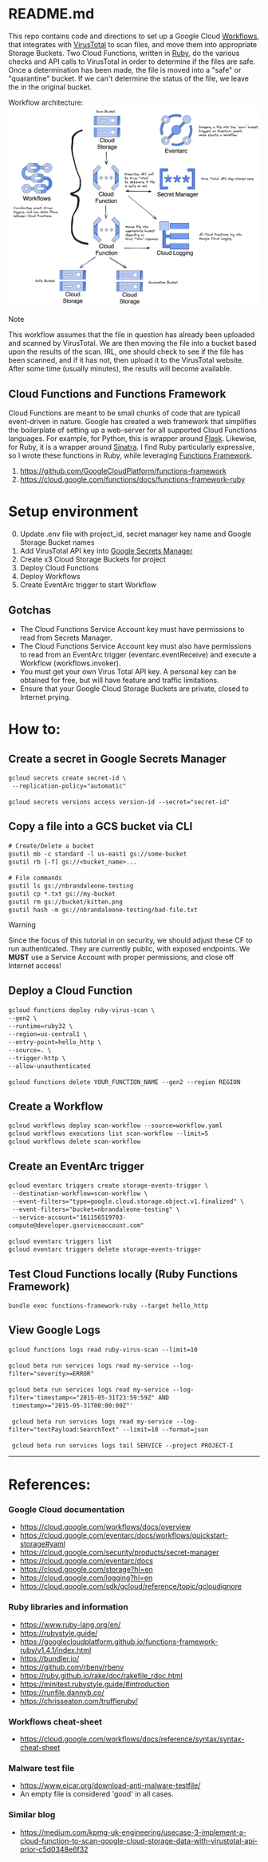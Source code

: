 # README.md

This repo contains code and directions to set up a Google Cloud [Workflows](https://cloud.google.com/workflows?hl=en),
that integrates with [VirusTotal](https://www.virustotal.com/gui/home/upload) to scan files, and move them into
appropriate Storage Buckets. Two Cloud Functions,
written in [Ruby](https://www.ruby-lang.org/en/), do the various checks and API calls to VirusTotal in order
to determine if the files are safe. Once a determination has been made,
the file is moved into a "safe" or "quarantine" bucket. If we can't determine the status of the file,
we leave the in the original bucket.

Workflow architecture:
![Architectural diagram](./workflow-diagram.png)

> [!NOTE]
> This workflow assumes that the file in question has already been uploaded and scanned by VirusTotal. We are then moving the file into a bucket based upon the results of the scan. IRL, one should check to see if the file has been scanned, and if it has not, then upload it to the VirusTotal website. After some time (usually minutes), the results will become available.

## Cloud Functions and Functions Framework

Cloud Functions are meant to be small chunks of code that are typicall event-driven in nature. Google has created a web framework that simplifies the boilerplate of setting up a web-server for all supported Cloud Functions languages. For example, for Python, this is wrapper around [Flask](https://flask.palletsprojects.com/en/3.0.x/). Likewise, for Ruby, it is a wrapper around [Sinatra](https://sinatrarb.com/). I find Ruby particularly expressive, so I wrote these functions in Ruby, while leveraging [Functions Framework](https://cloud.google.com/functions/docs/functions-framework).

1. https://github.com/GoogleCloudPlatform/functions-framework
2. https://cloud.google.com/functions/docs/functions-framework-ruby

# Setup environment

0. Update .env file with project_id, secret manager key name and Google Storage Bucket names
1. Add VirusTotal API key into [Google Secrets Manager](https://cloud.google.com/security/products/secret-manager)
2. Create x3 Cloud Storage Buckets for project
3. Deploy Cloud Functions
4. Deploy Workflows
5. Create EventArc trigger to start Workflow

## Gotchas

- The Cloud Functions Service Account key must have permissions to read from Secrets Manager.
- The Cloud Functions Service Account key must also have permissions to read from an EventArc trigger (eventarc.eventReceive) and execute a Workflow (workflows.invoker).
- You must get your own Virus Total API key. A personal key can be obtained for free, but will have feature and traffic limitations.
- Ensure that your Google Cloud Storage Buckets are private, closed to Internet prying.

# How to:

## Create a secret in Google Secrets Manager

```shell
gcloud secrets create secret-id \
 --replication-policy="automatic"

gcloud secrets versions access version-id --secret="secret-id"
```

## Copy a file into a GCS bucket via CLI

```shell
# Create/Delete a bucket
gsutil mb -c standard -l us-east1 gs://some-bucket
gsutil rb [-f] gs://<bucket_name>...

# File commands
gsutil ls gs://nbrandaleone-testing
gsutil cp *.txt gs://my-bucket
gsutil rm gs://bucket/kitten.png
gsutil hash -m gs://nbrandaleone-testing/bad-file.txt
```

> [!WARNING]
> Since the focus of this tutorial in on security, we should adjust these CF to run authenticated. They are currently public, with exposed endpoints.
> We **MUST** use a Service Account with proper permissions, and close off Internet access!

## Deploy a Cloud Function

```shell
gcloud functions deploy ruby-virus-scan \
--gen2 \
--runtime=ruby32 \
--region=us-central1 \
--entry-point=hello_http \
--source=. \
--trigger-http \
--allow-unauthenticated

gcloud functions delete YOUR_FUNCTION_NAME --gen2 --region REGION
```

## Create a Workflow

```shell
gcloud workflows deploy scan-workflow --source=workflow.yaml
gcloud workflows executions list scan-workflow --limit=5
gcloud workflows delete scan-workflow
```

## Create an EventArc trigger

```shell
gcloud eventarc triggers create storage-events-trigger \
 --destination-workflow=scan-workflow \
 --event-filters="type=google.cloud.storage.object.v1.finalized" \
 --event-filters="bucket=nbrandaleone-testing" \
 --service-account="161156519703-compute@developer.gserviceaccount.com"

gcloud eventarc triggers list
gcloud eventarc triggers delete storage-events-trigger
```

## Test Cloud Functions locally (Ruby Functions Framework)

```shell
bundle exec functions-framework-ruby --target hello_http
```

## View Google Logs

```shell
gcloud functions logs read ruby-virus-scan --limit=10

gcloud beta run services logs read my-service --log-filter="severity>=ERROR"

gcloud beta run services logs read my-service --log-filter='timestamp<="2015-05-31T23:59:59Z" AND
 timestamp>="2015-05-31T00:00:00Z"'

 gcloud beta run services logs read my-service --log-filter="textPayload:SearchText" --limit=10 --format=json

 gcloud beta run services logs tail SERVICE --project PROJECT-I
```

---

# References:

### Google Cloud documentation

- https://cloud.google.com/workflows/docs/overview
- https://cloud.google.com/eventarc/docs/workflows/quickstart-storage#yaml
- https://cloud.google.com/security/products/secret-manager
- https://cloud.google.com/eventarc/docs
- https://cloud.google.com/storage?hl=en
- https://cloud.google.com/logging?hl=en
- https://cloud.google.com/sdk/gcloud/reference/topic/gcloudignore

### Ruby libraries and information

- https://www.ruby-lang.org/en/
- https://rubystyle.guide/
- https://googlecloudplatform.github.io/functions-framework-ruby/v1.4.1/index.html
- https://bundler.io/
- https://github.com/rbenv/rbenv
- https://ruby.github.io/rake/doc/rakefile_rdoc.html
- https://minitest.rubystyle.guide/#introduction
- https://runfile.dannyb.co/
- https://chrisseaton.com/truffleruby/

### Workflows cheat-sheet

- https://cloud.google.com/workflows/docs/reference/syntax/syntax-cheat-sheet

### Malware test file

- https://www.eicar.org/download-anti-malware-testfile/
- An empty file is considered 'good' in all cases.

### Similar blog

- https://medium.com/kpmg-uk-engineering/usecase-3-implement-a-cloud-function-to-scan-google-cloud-storage-data-with-virustotal-api-prior-c5d0348e6f32
